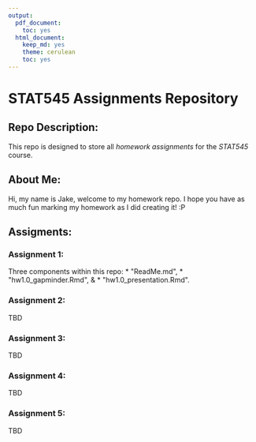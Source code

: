 ```yaml
---
output:
  pdf_document:
    toc: yes
  html_document:
    keep_md: yes
    theme: cerulean
    toc: yes
---
```


# STAT545 Assignments Repository

## Repo Description:
This repo is designed to store all *homework assignments* for the *STAT545* course.

## About Me:
Hi, my name is Jake, welcome to my homework repo. I hope you have as much fun marking my homework as I did creating it! :P

## Assigments:

### Assignment 1:
  Three components within this repo: 
    * "ReadMe.md", 
    * "hw1.0_gapminder.Rmd", & 
    * "hw1.0_presentation.Rmd".

### Assignment 2:
TBD

### Assignment 3:
TBD

### Assignment 4:
TBD

### Assignment 5:
TBD

